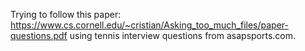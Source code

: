 Trying to follow this paper: https://www.cs.cornell.edu/~cristian/Asking_too_much_files/paper-questions.pdf using tennis interview questions from asapsports.com.

